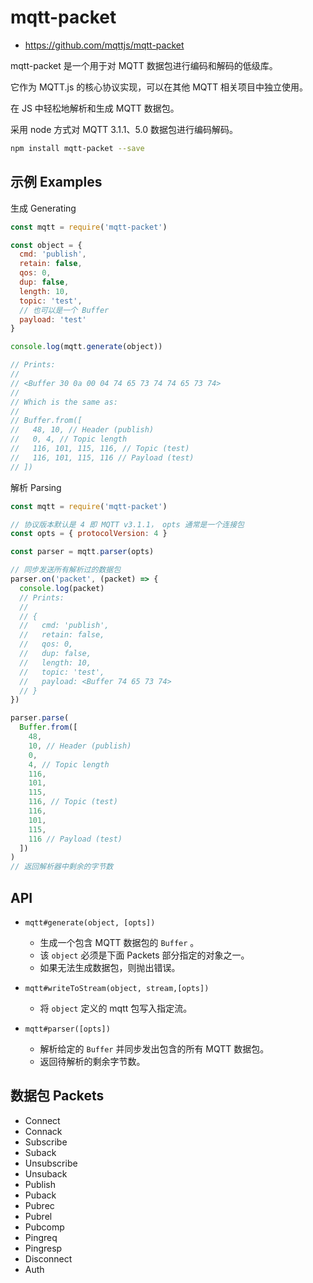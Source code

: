 # mqtt-packet

- <https://github.com/mqttjs/mqtt-packet>

mqtt-packet 是一个用于对 MQTT 数据包进行编码和解码的低级库。

它作为 MQTT.js 的核心协议实现，可以在其他 MQTT 相关项目中独立使用。

在 JS 中轻松地解析和生成 MQTT 数据包。

采用 node 方式对 MQTT 3.1.1、5.0 数据包进行编码解码。

```sh
npm install mqtt-packet --save
```

## 示例 Examples

生成 Generating

```js
const mqtt = require('mqtt-packet')

const object = {
  cmd: 'publish',
  retain: false,
  qos: 0,
  dup: false,
  length: 10,
  topic: 'test',
  // 也可以是一个 Buffer
  payload: 'test'
}

console.log(mqtt.generate(object))

// Prints:
//
// <Buffer 30 0a 00 04 74 65 73 74 74 65 73 74>
//
// Which is the same as:
//
// Buffer.from([
//   48, 10, // Header (publish)
//   0, 4, // Topic length
//   116, 101, 115, 116, // Topic (test)
//   116, 101, 115, 116 // Payload (test)
// ])
```

解析 Parsing

```js
const mqtt = require('mqtt-packet')

// 协议版本默认是 4 即 MQTT v3.1.1， opts 通常是一个连接包
const opts = { protocolVersion: 4 }

const parser = mqtt.parser(opts)

// 同步发送所有解析过的数据包
parser.on('packet', (packet) => {
  console.log(packet)
  // Prints:
  //
  // {
  //   cmd: 'publish',
  //   retain: false,
  //   qos: 0,
  //   dup: false,
  //   length: 10,
  //   topic: 'test',
  //   payload: <Buffer 74 65 73 74>
  // }
})

parser.parse(
  Buffer.from([
    48,
    10, // Header (publish)
    0,
    4, // Topic length
    116,
    101,
    115,
    116, // Topic (test)
    116,
    101,
    115,
    116 // Payload (test)
  ])
)
// 返回解析器中剩余的字节数
```

## API

- `mqtt#generate(object, [opts])`

  - 生成一个包含 MQTT 数据包的 `Buffer` 。
  - 该 `object` 必须是下面 Packets 部分指定的对象之一。
  - 如果无法生成数据包，则抛出错误。

- `mqtt#writeToStream(object, stream,[opts])`

  - 将 `object` 定义的 mqtt 包写入指定流。

- `mqtt#parser([opts])`

  - 解析给定的 `Buffer` 并同步发出包含的所有 MQTT 数据包。
  - 返回待解析的剩余字节数。

## 数据包 Packets

- Connect
- Connack
- Subscribe
- Suback
- Unsubscribe
- Unsuback
- Publish
- Puback
- Pubrec
- Pubrel
- Pubcomp
- Pingreq
- Pingresp
- Disconnect
- Auth
